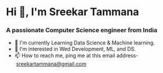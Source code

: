 Hi 👋, I'm Sreekar Tammana
======================

### A passionate Computer Science engineer from India

-   🔭 I'm currently Learning Data Science & Machine learning.
-   👀 I'm interested in Wed Development, ML, and DS.
-   📫 How to reach me, ping me at this email address- <sreekartammana@gmail.com>
